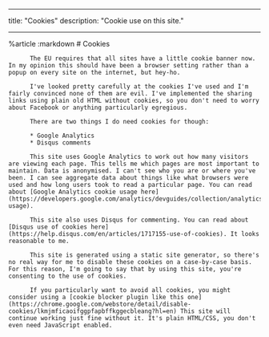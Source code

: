 ---
  title: "Cookies"
  description: "Cookie use on this site."
  
  ---
  
  %article
      :markdown
          # Cookies 
          
          The EU requires that all sites have a little cookie banner now. In my opinion this should have been a browser setting rather than a popup on every site on the internet, but hey-ho.
          
          I've looked pretty carefully at the cookies I've used and I'm fairly convinced none of them are evil. I've implemented the sharing links using plain old HTML without cookies, so you don't need to worry about Facebook or anything particularly egregious.
  
          There are two things I do need cookies for though: 
  
          * Google Analytics 
          * Disqus comments
  
          This site uses Google Analytics to work out how many visitors are viewing each page. This tells me which pages are most important to maintain. Data is anonymised. I can't see who you are or where you've been. I can see aggregate data about things like what browsers were used and how long users took to read a particular page. You can read about [Google Analytics cookie usage here](https://developers.google.com/analytics/devguides/collection/analyticsjs/cookie-usage).
  
          This site also uses Disqus for commenting. You can read about [Disqus use of cookies here](https://help.disqus.com/en/articles/1717155-use-of-cookies). It looks reasonable to me.
  
          This site is generated using a static site generator, so there's no real way for me to disable these cookies on a case-by-case basis. For this reason, I'm going to say that by using this site, you're consenting to the use of cookies.
  
          If you particularly want to avoid all cookies, you might consider using a [cookie blocker plugin like this one](https://chrome.google.com/webstore/detail/disable-cookies/lkmjmficaoifggpfapbffkggecbleang?hl=en) This site will continue working just fine without it. It's plain HTML/CSS, you don't even need JavaScript enabled.
  